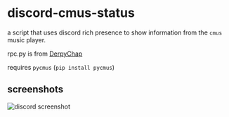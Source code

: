 # discord-cmus-status
a script that uses discord rich presence to show information from the `cmus` music player.

rpc.py is from [DerpyChap](https://github.com/DerpyChap/PyDiscordRPC)

requires `pycmus` (`pip install pycmus`)

## screenshots
![discord screenshot](https://luke.feen.us/zzleoy.png)
